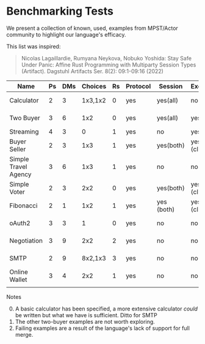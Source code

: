 # Benchmarking Tests


We present a collection of known, used, examples from MPST/Actor community to highlight our language's efficacy.

This list was inspired:

> Nicolas Lagaillardie, Rumyana Neykova, Nobuko Yoshida: Stay Safe
> Under Panic: Affine Rust Programming with Multiparty Session Types
> (Artifact). Dagstuhl Artifacts Ser. 8(2): 09:1-09:16 (2022)


| Name                 | Ps | DMs | Choices | Rs | Protocol | Session    | Execution    | Pass/Fail | Notes   |
|----------------------|----|-----|---------|----|----------|------------|--------------|-----------|---------|
| Calculator           | 2  | 3   | 1x3,1x2 | 0  | yes      | yes(all)   | no           | Pass      | See [0] |
| Two Buyer            | 3  | 6   | 1x2     | 0  | yes      | yes(all)   | yes (bob)    | Pass      | See [1] |
| Streaming            | 4  | 3   | 0       | 1  | yes      | no         | yes          | Pass      |         |
| Buyer Seller         | 2  | 3   | 1x3     | 1  | yes      | yes(both)  | yes (client) | Pass      |         |
| Simple Travel Agency | 3  | 6   | 1x3     | 1  | yes      | no         | no           | Fail      | See [2] |
| Simple Voter         | 2  | 3   | 2x2     | 0  | yes      | yes(both)  | yes (client) | Pass      |         |
| Fibonacci            | 2  | 1   | 1x2     | 1  | yes      | yes (both) | yes (client) | Pass      |         |
| oAuth2               | 3  | 3   | 1       | 0  | yes      | no         | no           | Fail      | See [2] |
| Negotiation          | 3  | 9   | 2x2     | 2  | yes      | no         | no           | Fail      | See [2] |
| SMTP                 | 2  | 9   | 8x2,1x3 | 3  | yes      | no         | no           | Pass      | See [0] |
| Online Wallet        | 3  | 4   | 2x2     | 1  | yes      | no         | no           | Fail      | See [2] |
|                      |    |     |         |    |          |            |              |           |         |

Notes

0. A basic calculator has been specified, a more extensive calculator
   *could* be written but what we have is sufficient. Ditto for SMTP
1. The other two-buyer examples are not worth exploring.
2. Failing examples are a result of the language's lack of support for
   full merge.
